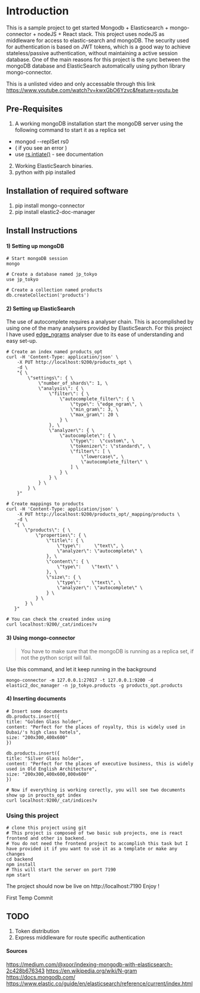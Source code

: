 # Introduction

This is a sample project to get started Mongodb + Elasticsearch + mongo-connector + nodeJS + React stack. This project uses nodeJS as middleware for access to elastic-search and mongoDB. The security used for authentication is based on JWT tokens, which is a good way to achieve stateless/passive authentication, without maintaining a active session database.
One of the main reasons for this project is the sync between the mongoDB database and ElasticSearch automatically using python library mongo-connector.

This is a unlisted video and only accessable through this link
https://www.youtube.com/watch?v=kwxGbO6Yzvc&feature=youtu.be

## Pre-Requisites
1) A working mongoDB installation
	start the mongoDB server using the following command to start it as a replica set
 - mongod --replSet rs0
 - ( if you see an error ) 
 - use [rs.intiate()](https://docs.mongodb.com/manual/reference/method/rs.initiate/) - see documentation
2) Working ElasticSearch binaries.
3) python with pip installed

## Installation of required software
1) pip install mongo-connector 
2) pip install elastic2-doc-manager

## Install Instructions
#### 1) Setting up mongoDB

    # Start mongoDB session
    mongo
    
    # Create a database named jp_tokyo 
    use jp_tokyo
	
	# Create a collection named products
	db.createCollection('products')
	

#### 2) Setting up ElasticSearch
The use of autocomplete requires a analyser chain. This is accomplished by using one of the many analysers provided by ElasticSearch. For this project I have used [edge_ngrams](https://en.wikipedia.org/wiki/N-gram) analyser due to its ease of understanding and easy set-up.


    # Create an index named products_opt
    curl -H 'Content-Type: application/json' \
		-X PUT http://localhost:9200/products_opt \
		-d \
		"{ \
			\"settings\": { \
				\"number_of_shards\": 1, \
				\"analysis\": { \
					\"filter\": { \
						\"autocomplete_filter\": { \
							\"type\": \"edge_ngram\", \
							\"min_gram\": 3, \
							\"max_gram\": 20 \
						} \
					}, \
					\"analyzer\": { \
						\"autocomplete\": { \
							\"type\":  \"custom\", \
							\"tokenizer\": \"standard\", \
							\"filter\": [ \
								\"lowercase\", \
								\"autocomplete_filter\" \
							] \
						} \
					} \
				} \
	    	} \
	    }"
	    
    # Create mappings to products
    curl -H 'Content-Type: application/json' \
        -X PUT http://localhost:9200/products_opt/_mapping/products \
        -d \
       "{ \
           \"products\": { \
               \"properties\": { \
                   \"title\": { \
                       \"type\":     \"text\", \
                       \"analyzer\": \"autocomplete\" \
                   }, \
                   \"content\": { \
                       \"type\":    \"text\" \
                   }, \
                   \"size\": { \
                       \"type\":    \"text\", \
                       \"analyzer\": \"autocomplete\" \
                   } \
               } \
           } \
       }"
    
	# You can check the created index using
	curl localhost:9200/_cat/indices?v
	

#### 3) Using mongo-connector

> You have to make sure that the mongoDB is running as a replica set, if
> not the python script will fail.

Use this command, and let it keep running in the background

    mongo-connector -m 127.0.0.1:27017 -t 127.0.0.1:9200 -d elastic2_doc_manager -n jp_tokyo.products -g products_opt.products

#### 4) Inserting documents

	# Insert some documents
	db.products.insert({
    title: "Golden Glass holder",
    content: "Perfect for the places of royalty, this is widely used in Dubai/'s high class hotels",
    size: "200x300,400x600"
    })
	
	db.products.insert({
    title: "Silver Glass holder",
    content: "Perfect for the places of executive business, this is widely used in Old English Architecture",
    size: "200x300,400x600,800x600"
    })
    
	# Now if everything is working corectly, you will see two documents show up in proucts_opt index
	curl localhost:9200/_cat/indices?v

    

### Using this project 

    # clone this project using git
    # This project is composed of two basic sub projects, one is react frontend and other is backend.
    # You do not need the frontend project to accomplish this task but I have provided it if you want to use it as a template or make any changes
    cd backend
    npm install
    # This will start the server on port 7190
    npm start  

The project should now be live on http://localhost:7190
Enjoy !

First Temp Commit

## TODO
1) Token distribution
2) Express middleware for route specific authentication

#### Sources
https://medium.com/@xoor/indexing-mongodb-with-elasticsearch-2c428b676343
https://en.wikipedia.org/wiki/N-gram
https://docs.mongodb.com/
https://www.elastic.co/guide/en/elasticsearch/reference/current/index.html
